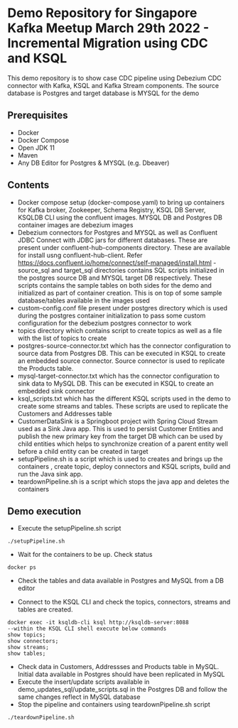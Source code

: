 # Demo Repository for Singapore Kafka Meetup March 29th 2022 - Incremental Migration using CDC and KSQL

This demo repository is to show case CDC pipeline using Debezium CDC connector with Kafka, KSQL and Kafka Stream components. The source database is Postgres and target database is MYSQL for the demo

## Prerequisites
- Docker
- Docker Compose
- Open JDK 11
- Maven 
- Any DB Editor for Postgres & MYSQL (e.g. Dbeaver)

## Contents

- Docker compose setup (docker-compose.yaml) to bring up containers for Kafka broker, Zookeeper, Schema Registry, KSQL DB Server, KSQLDB CLI using the confluent images.  MYSQL DB and Postgres DB container images are debezium images
- Debezium connectors for Postgres and MYSQL as well as Confluent JDBC Connect with JDBC jars for different databases. These are present under confluent-hub-components directory. These are available for install usng confluent-hub-client. Refer https://docs.confluent.io/home/connect/self-managed/install.html 
-source_sql and target_sql directories contains SQL scripts initialized in the postgres source DB and MYSQL target DB respectively. These scripts contains the sample tables on both sides for the demo and initialized as part of container creation. This is on top of some sample database/tables available in the images used
- custom-config.conf file present under postgres directory which is used during the postgres container initialization to pass some custom configuration for the debezium postgres connector to work
- topics directory which contains script to create topics as well as a file with the list of topics to create
- postgres-source-connector.txt which has the connector configuration to source data from Postgres DB. This can be executed in KSQL to create an embedded source connector. Source connector is used to replicate the Products table.
- mysql-target-connector.txt which has the connector configuration to sink data to MySQL DB. This can be executed in KSQL to create an embedded sink connector
- ksql_scripts.txt which has the different KSQL scripts used in the demo to create some streams and tables. These scripts are used to replicate the Customers and Addresses table 
- CustomerDataSink is a Springboot project with Spring Cloud Stream used as a Sink Java app. This is used to persist Customer Entities and publish the new primary key from the target DB which can be used by child entities which helps to synchronize creation of a parent entity well before a child entity can be created in target
- setupPipeline.sh is a script which is used to creates and brings up the containers , create topic, deploy connectors and KSQL scripts, build and run the Java sink app. 
- teardownPipeline.sh is a script which stops the java app and deletes the containers

## Demo execution
- Execute the setupPipeline.sh script
```
./setupPipeline.sh
```
- Wait for the containers to be up. Check status 
```
docker ps
```
- Check the tables and data available in Postgres and MySQL from a DB editor

- Connect to the KSQL CLI and check the topics, connectors, streams and tables are created. 
```
docker exec -it ksqldb-cli ksql http://ksqldb-server:8088
--within the KSQL CLI shell execute below commands
show topics;
show connectors;
show streams;
show tables;
```

- Check data in Customers, Addressses and Products table in MySQL. Initial data available in Postgres should have been replicated in MySQL
- Execute the insert/update scripts available in demo_updates_sql/update_scripts.sql in the Postgres DB and follow the same changes reflect in MySQL database
- Stop the pipeline and containers using teardownPipeline.sh script

```
./teardownPipeline.sh
```


